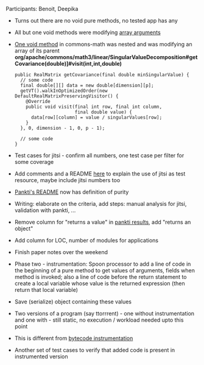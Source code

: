 Participants: Benoit, Deepika

- Turns out there are no void pure methods, no tested app has any
- All but one void methods were modifying [array arguments](https://github.com/Deee92/journal/blob/master/notes/array-arguments.md)
- [One void method](https://github.com/castor-software/pankti/commit/c1ea78abf9a18cda1769a70c8a188cb9478b369c) in commons-math was nested and was modifying an array of its parent
__org/apache/commons/math3/linear/SingularValueDecomposition#getCovariance(double)]#visit(int,int,double)__
  ```
  public RealMatrix getCovariance(final double minSingularValue) {
    // some code
    final double[][] data = new double[dimension][p];
    getVT().walkInOptimizedOrder(new DefaultRealMatrixPreservingVisitor() {
      @Override
      public void visit(final int row, final int column,
                        final double value) {
        data[row][column] = value / singularValues[row];
      }
    }, 0, dimension - 1, 0, p - 1);

    // some code
  }
  ```

- Test cases for jitsi - confirm all numbers, one test case per filter for some coverage
- Add comments and a README [here](https://github.com/castor-software/pankti/tree/master/src/test) to explain the use of jitsi as test resource, maybe include jitsi numbers too 
- [Pankti's README](https://github.com/castor-software/pankti) now has definition of purity
- Writing: elaborate on the criteria, add steps: manual analysis for jitsi, validation with pankti, ...
- Remove column for "returns a value" in [pankti results](https://github.com/Deee92/journal/blob/master/notes/pankti-analysis.md), add "returns an object"
- Add column for LOC, number of modules for applications
- Finish paper notes over the weekend
- Phase two - instrumentation: Spoon processor to add a line of code in the beginning of a pure method to get values of arguments, fields when method is invoked; also a line of code before the return statement to create a local variable whose value is the returned expression (then return that local variable)
- Save (serialize) object containing these values
- Two versions of a program (say ttorrrent) - one without instrumentation and one with - still static, no execution / workload needed upto this point
- This is different from [bytecode instrumentation](https://technoga.wordpress.com/2012/12/01/what-is-bytecode-instrumentation/)
- Another set of test cases to verify that added code is present in instrumented version

